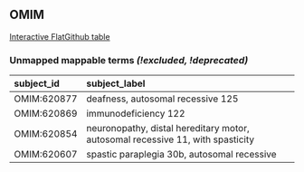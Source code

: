 ## OMIM
[Interactive FlatGithub table](https://flatgithub.com/monarch-initiative/mondo-ingest?filename=src/ontology/reports/omim_mapping_status.tsv)

### Unmapped mappable terms _(!excluded, !deprecated)_
| subject_id   | subject_label                                                                  |
|:-------------|:-------------------------------------------------------------------------------|
| OMIM:620877  | deafness, autosomal recessive 125                                              |
| OMIM:620869  | immunodeficiency 122                                                           |
| OMIM:620854  | neuronopathy, distal hereditary motor, autosomal recessive 11, with spasticity |
| OMIM:620607  | spastic paraplegia 30b, autosomal recessive                                    |